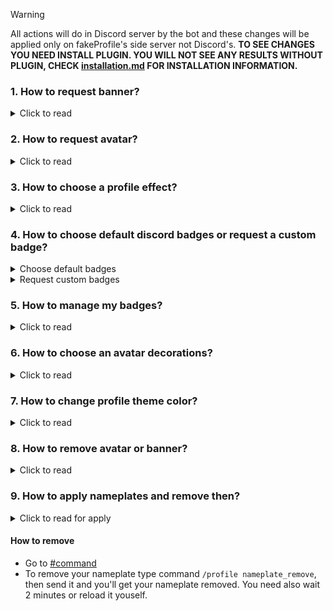 > [!WARNING]
> All actions will do in Discord server by the bot and these changes will be applied only on fakeProfile's side server not Discord's.
> **TO SEE CHANGES YOU NEED INSTALL PLUGIN. YOU WILL NOT SEE ANY RESULTS WITHOUT PLUGIN, CHECK [installation.md](/docs/installation.md) FOR INSTALLATION INFORMATION.**

### 1. How to request banner?

<details closed>
<summary>Click to read</summary>
<br>

- Go to [#command](https://discord.com/channels/1117373291095662623/1215640671457771540)
- Use `/profile banner upload` command like image below:

 <img src="https://i.imgur.com/AtYO0kW.png" alt="profile banner upload">

- All that's left for you is to wait until your request is approved in the [#fakeprofile-logs](https://discord.com/channels/1117373291095662623/1215640664373465129) and wait 2 mins or reload manually and done.

</details>

### 2. How to request avatar?

<details closed>
<summary>Click to read</summary>
<br>

- Go to [#command](https://discord.com/channels/1117373291095662623/1215640671457771540)
- Use `/profile avatar upload` command like image below:

 <img src="https://i.imgur.com/dl6Qh4C.png" alt="profile avatar upload">

- All that's left for you is to wait until your request is approved in the [#fakeprofile-logs](https://discord.com/channels/1117373291095662623/1215640664373465129) and wait 2 mins or reload manually and done.
</details>

### 3. How to choose a profile effect?

<details closed>
<summary>Click to read</summary>
<br>

- Go to [#command](https://discord.com/channels/1117373291095662623/1215640671457771540)
- Use command `/profile effects` `effects: Effect in options` like this:

  <img src="https://i.imgur.com/whE2fht.png" alt="profile effects">

- When you feel the effect is suitable, press the **`Apply`** button to apply that effect.

  <img src="https://i.imgur.com/S574Rob.png" alt="profile effects preview">

- After that wait 2 mins or reload manually and done.
</details>

### 4. How to choose default discord badges or request a custom badge?

<details closed>
<summary>Choose default badges</summary>
<br>

- Go to [#command](https://discord.com/channels/1117373291095662623/1215640671457771540)
- Use command `/badges select` `name` like this:

 <img src="https://i.imgur.com/9EnyNxY.png" alt="/badges select command">

- Wait 2 mins or reload manually and done.

</details>
<details closed>
<summary>Request custom badges</summary>
<br>

- Upload your badge to Imgur
- Copy URL of your future badge like this by right-click:

 <img src="https://github.com/ExtbhiteEAS/fakeProfile/blob/main/assets/ezgif-3-1a6f47df33.gif?raw=true" alt="How to get direcly image from Imgur">

- Go to [#command](https://discord.com/channels/1117373291095662623/1215640671457771540)
- Use command `/badges add` `Name` `Icon` like this:

 <img src="https://i.imgur.com/7tB0Zfz.png" alt="/badges add command">

 > Where `icon` you need just place your copied URL from Imgur

- All that's left for you is to wait until your request is approved in the [#fakeprofile-logs](https://discord.com/channels/1117373291095662623/1215640664373465129) and wait 2 mins or reload manually and done.
</details>

### 5. How to manage my badges?

<details closed>
<summary>Click to read</summary>
<br>

- Go to [#command](https://discord.com/channels/1117373291095662623/1215640671457771540)
- Use `/badges view` like this image:

 <img src="https://i.imgur.com/tNYpOpv.png" alt="badges view commands">

- You can manage with badges like that:

 <img src="https://i.imgur.com/KO2pjTR.png" alt="badges manage">

- Wait 2 mins or reload manually and done.
</details>

### 6. How to choose an avatar decorations?

<details closed>
<summary>Click to read</summary>
<br>

- Go to [#command](https://discord.com/channels/1117373291095662623/1215640671457771540)
- Use command `/profile decorations` `decoration: Decoration in options` like this:

  <img src="https://i.imgur.com/NVG7t5E.png" alt="avatar decorations">

- When you feel the decoration is suitable, press the **`Apply`** button to apply that decoration.

  <img src="https://i.imgur.com/hSuqOmi.png" alt="avatar decorations preview">

- After that wait 2 mins or reload manually and done.
</details>

### 7. How to change profile theme color?

<details closed>
<summary>Click to read</summary>
<br>

- Go to your profile settings
- Choose your own colors in the Nitro preview
- Click the "**Copy 3y3**" button
- Paste the 3y3 text anywhere in your **_About Me_**

  <img src="https://github.com/sang765/videoupload/blob/main/Discord_1ErcXCAVvA.gif?raw=true" alt="tutorial profile theme">
</details>

### 8. How to remove avatar or banner?

<details closed>
<summary>Click to read</summary>
<br>

- Go to [#command](https://discord.com/channels/1117373291095662623/1215640671457771540)
- With **avatar** use `/profile avatar remove` command:

  <img src="https://i.imgur.com/5jqetBQ.png" alt="avatar remove">

- With **banner** use `/profile banner remove` command:

  <img src="https://i.imgur.com/5ARNAlR.png" alt="banner remove">

- After send that commands wait 2 mins or reload manually is done.
</details>

### 9. How to apply nameplates and remove then?

<details closed>
<summary>Click to read for apply</summary>
<br>

- Go to [#command](https://discord.com/channels/1117373291095662623/1215640671457771540)
- Type command `/profile nameplates`:

    <img src="./assets/nameplates.png" alt="nameplates option">

- Choose any nameplate(type name of nameplate) what you want and then press to apply.

    <img src="./assets/nameplates_preview.png" alt="nameplates choose">

- Reload fakeProfile or wait 2 minutes.
</details>

#### How to remove
- Go to [#command](https://discord.com/channels/1117373291095662623/1215640671457771540)
- To remove your nameplate type command `/profile nameplate_remove`, then send it and you'll get your nameplate removed. You need also wait 2 minutes or reload it youself.